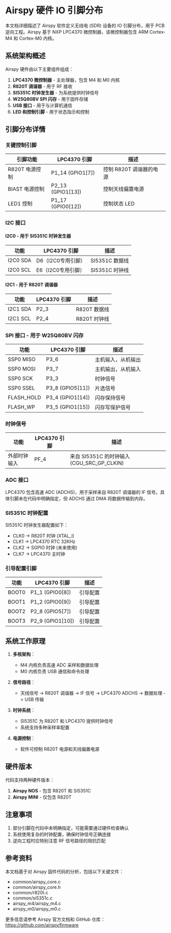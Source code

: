 # Airspy 硬件 IO 引脚分布

本文档详细描述了 Airspy 软件定义无线电 (SDR) 设备的 IO 引脚分布，用于 PCB 逆向工程。Airspy 基于 NXP LPC4370 微控制器，该微控制器包含 ARM Cortex-M4 和 Cortex-M0 内核。

## 系统架构概述

Airspy 硬件由以下主要组件组成：

1. **LPC4370 微控制器** - 主处理器，包含 M4 和 M0 内核
2. **R820T 调谐器** - 用于 RF 接收
3. **SI5351C 时钟发生器** - 为系统提供时钟信号
4. **W25Q80BV SPI 闪存** - 用于固件存储
5. **USB 接口** - 用于与计算机通信
6. **LED 和控制引脚** - 用于状态指示和控制

## 引脚分布详情

### 关键控制引脚

| 引脚功能 | LPC4370 引脚 | 描述 |
|---------|-------------|------|
| R820T 电源控制 | P1_14 (GPIO1[7]) | 控制 R820T 调谐器的电源 |
| BIAST 电源控制 | P2_13 (GPIO1[13]) | 控制天线偏置电源 |
| LED1 控制 | P1_17 (GPIO0[12]) | 控制状态 LED |

### I2C 接口

#### I2C0 - 用于 SI5351C 时钟发生器

| 功能 | LPC4370 引脚 | 描述 |
|-----|-------------|------|
| I2C0 SDA | D6（I2C0专用引脚） | SI5351C 数据线 |
| I2C0 SCL | E6（I2C0专用引脚） | SI5351C 时钟线 |

#### I2C1 - 用于 R820T 调谐器

| 功能 | LPC4370 引脚 | 描述 |
|-----|-------------|------|
| I2C1 SDA | P2_3 | R820T 数据线 |
| I2C1 SCL | P2_4 | R820T 时钟线 |

### SPI 接口 - 用于 W25Q80BV 闪存

| 功能 | LPC4370 引脚 | 描述 |
|-----|-------------|------|
| SSP0 MISO | P3_6 | 主机输入，从机输出 |
| SSP0 MOSI | P3_7 | 主机输出，从机输入 |
| SSP0 SCK | P3_3 | 时钟信号 |
| SSP0 SSEL | P3_8 (GPIO5[11]) | 片选信号 |
| FLASH_HOLD | P3_4 (GPIO1[14]) | 闪存保持信号 |
| FLASH_WP | P3_5 (GPIO1[15]) | 闪存写保护信号 |

### 时钟信号

| 功能 | LPC4370 引脚 | 描述 |
|-----|-------------|------|
| 外部时钟输入 | PF_4 | 来自 SI5351C 的时钟输入 (CGU_SRC_GP_CLKIN) |

### ADC 接口

LPC4370 包含高速 ADC (ADCHS)，用于采样来自 R820T 调谐器的 IF 信号。具体引脚未在代码中明确指定，但 ADCHS 通过 DMA 将数据传输到内存。

### SI5351C 时钟配置

SI5351C 时钟发生器配置如下：
- CLK0 -> R820T 时钟 (XTAL_I)
- CLK1 -> LPC4370 RTC 32KHz
- CLK2 -> SGPIO 时钟 (未来使用)
- CLK7 -> LPC4370 主时钟

### 引导配置引脚

| 功能 | LPC4370 引脚 | 描述 |
|-----|-------------|------|
| BOOT0 | P1_1 (GPIO0[8]) | 引导配置 |
| BOOT1 | P1_2 (GPIO0[9]) | 引导配置 |
| BOOT2 | P2_8 (GPIO5[7]) | 引导配置 |
| BOOT3 | P2_9 (GPIO1[10]) | 引导配置 |

## 系统工作原理

1. **多核架构**：
   - M4 内核负责高速 ADC 采样和数据处理
   - M0 内核负责 USB 通信和命令处理

2. **信号路径**：
   - 天线信号 -> R820T 调谐器 -> IF 信号 -> LPC4370 ADCHS -> 数据处理 -> USB 传输

3. **时钟系统**：
   - SI5351C 为 R820T 和 LPC4370 提供时钟信号
   - 系统支持多种采样率配置

4. **电源控制**：
   - 软件可控制 R820T 电源和天线偏置电源

## 硬件版本

代码支持两种硬件版本：
1. **Airspy NOS** - 包含 R820T 和 SI5351C
2. **Airspy MINI** - 仅包含 R820T

## 注意事项

1. 部分引脚在代码中未明确指定，可能需要通过硬件检查确认
2. 系统使用复杂的时钟配置，确保时钟信号正确连接
3. 逆向工程时应特别注意 RF 信号路径的阻抗匹配

## 参考资料

本文档基于对 Airspy 固件代码的分析，包括以下关键文件：
- common/airspy_core.c
- common/airspy_core.h
- common/r820t.c
- common/si5351c.c
- airspy_m4/airspy_m4.c
- airspy_m0/airspy_m0.c

更多信息请参考 Airspy 官方文档和 GitHub 仓库：https://github.com/airspy/firmware

